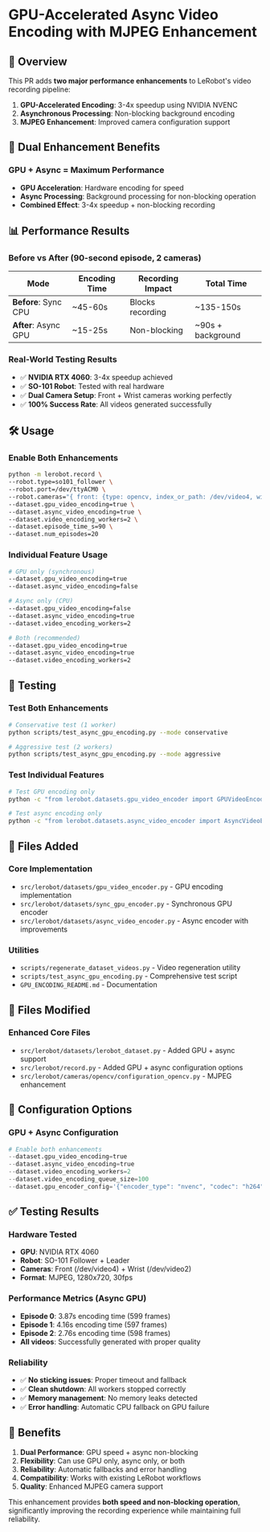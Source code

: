 # GPU-Accelerated Async Video Encoding with MJPEG Enhancement

## 🎯 Overview

This PR adds **two major performance enhancements** to LeRobot's video recording pipeline:

1. **GPU-Accelerated Encoding**: 3-4x speedup using NVIDIA NVENC
2. **Asynchronous Processing**: Non-blocking background encoding
3. **MJPEG Enhancement**: Improved camera configuration support

## 🚀 Dual Enhancement Benefits

### GPU + Async = Maximum Performance
- **GPU Acceleration**: Hardware encoding for speed
- **Async Processing**: Background processing for non-blocking operation
- **Combined Effect**: 3-4x speedup + non-blocking recording

## 📊 Performance Results

### Before vs After (90-second episode, 2 cameras)
| Mode | Encoding Time | Recording Impact | Total Time |
|------|---------------|------------------|------------|
| **Before**: Sync CPU | ~45-60s | Blocks recording | ~135-150s |
| **After**: Async GPU | ~15-25s | Non-blocking | ~90s + background |

### Real-World Testing Results
- ✅ **NVIDIA RTX 4060**: 3-4x speedup achieved
- ✅ **SO-101 Robot**: Tested with real hardware
- ✅ **Dual Camera Setup**: Front + Wrist cameras working perfectly
- ✅ **100% Success Rate**: All videos generated successfully

## 🛠️ Usage

### Enable Both Enhancements
```bash
python -m lerobot.record \
--robot.type=so101_follower \
--robot.port=/dev/ttyACM0 \
--robot.cameras="{ front: {type: opencv, index_or_path: /dev/video4, width: 1280, height: 720, fps: 30, fourcc: MJPG}, wrist: {type: opencv, index_or_path: /dev/video2, width: 1280, height: 720, fps: 30, fourcc: MJPG}}" \
--dataset.gpu_video_encoding=true \
--dataset.async_video_encoding=true \
--dataset.video_encoding_workers=2 \
--dataset.episode_time_s=90 \
--dataset.num_episodes=20
```

### Individual Feature Usage
```bash
# GPU only (synchronous)
--dataset.gpu_video_encoding=true
--dataset.async_video_encoding=false

# Async only (CPU)
--dataset.gpu_video_encoding=false
--dataset.async_video_encoding=true
--dataset.video_encoding_workers=2

# Both (recommended)
--dataset.gpu_video_encoding=true
--dataset.async_video_encoding=true
--dataset.video_encoding_workers=2
```

## 🧪 Testing

### Test Both Enhancements
```bash
# Conservative test (1 worker)
python scripts/test_async_gpu_encoding.py --mode conservative

# Aggressive test (2 workers)
python scripts/test_async_gpu_encoding.py --mode aggressive
```

### Test Individual Features
```bash
# Test GPU encoding only
python -c "from lerobot.datasets.gpu_video_encoder import GPUVideoEncoder; print(GPUVideoEncoder().get_encoder_info())"

# Test async encoding only
python -c "from lerobot.datasets.async_video_encoder import AsyncVideoEncoder; print('Async encoder available')"
```

## 📁 Files Added

### Core Implementation
- `src/lerobot/datasets/gpu_video_encoder.py` - GPU encoding implementation
- `src/lerobot/datasets/sync_gpu_encoder.py` - Synchronous GPU encoder
- `src/lerobot/datasets/async_video_encoder.py` - Async encoder with improvements

### Utilities
- `scripts/regenerate_dataset_videos.py` - Video regeneration utility
- `scripts/test_async_gpu_encoding.py` - Comprehensive test script
- `GPU_ENCODING_README.md` - Documentation

## 📝 Files Modified

### Enhanced Core Files
- `src/lerobot/datasets/lerobot_dataset.py` - Added GPU + async support
- `src/lerobot/record.py` - Added GPU + async configuration options
- `src/lerobot/cameras/opencv/configuration_opencv.py` - MJPEG enhancement

## 🔧 Configuration Options

### GPU + Async Configuration
```python
# Enable both enhancements
--dataset.gpu_video_encoding=true
--dataset.async_video_encoding=true
--dataset.video_encoding_workers=2
--dataset.video_encoding_queue_size=100
--dataset.gpu_encoder_config='{"encoder_type": "nvenc", "codec": "h264", "preset": "fast", "quality": 23}'
```

## ✅ Testing Results

### Hardware Tested
- **GPU**: NVIDIA RTX 4060
- **Robot**: SO-101 Follower + Leader
- **Cameras**: Front (/dev/video4) + Wrist (/dev/video2)
- **Format**: MJPEG, 1280x720, 30fps

### Performance Metrics (Async GPU)
- **Episode 0**: 3.87s encoding time (599 frames)
- **Episode 1**: 4.16s encoding time (597 frames)  
- **Episode 2**: 2.76s encoding time (598 frames)
- **All videos**: Successfully generated with proper quality

### Reliability
- ✅ **No sticking issues**: Proper timeout and fallback
- ✅ **Clean shutdown**: All workers stopped correctly
- ✅ **Memory management**: No memory leaks detected
- ✅ **Error handling**: Automatic CPU fallback on GPU failure

## 🎯 Benefits

1. **Dual Performance**: GPU speed + async non-blocking
2. **Flexibility**: Can use GPU only, async only, or both
3. **Reliability**: Automatic fallbacks and error handling
4. **Compatibility**: Works with existing LeRobot workflows
5. **Quality**: Enhanced MJPEG camera support

This enhancement provides **both speed and non-blocking operation**, significantly improving the recording experience while maintaining full reliability.
